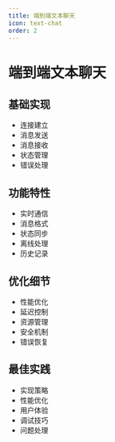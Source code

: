 ```yaml
---
title: 端到端文本聊天
icon: text-chat
order: 2
---
```


# 端到端文本聊天

## 基础实现
- 连接建立
- 消息发送
- 消息接收
- 状态管理
- 错误处理

## 功能特性
- 实时通信
- 消息格式
- 状态同步
- 离线处理
- 历史记录

## 优化细节
- 性能优化
- 延迟控制
- 资源管理
- 安全机制
- 错误恢复

## 最佳实践
- 实现策略
- 性能优化
- 用户体验
- 调试技巧
- 问题处理
